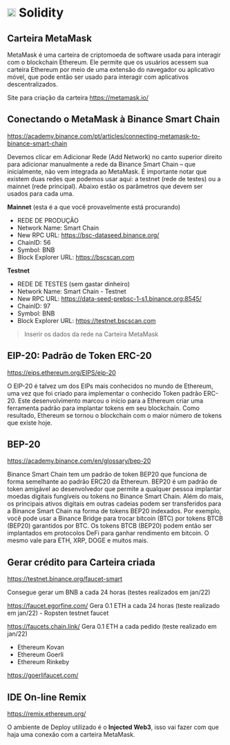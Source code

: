 # <img src='https://upload.wikimedia.org/wikipedia/commons/9/98/Solidity_logo.svg' width='20x20'> Solidity

## Carteira MetaMask

MetaMask é uma carteira de criptomoeda de software usada para interagir com o blockchain Ethereum. Ele permite que os usuários acessem sua carteira Ethereum por meio de uma extensão do navegador ou aplicativo móvel, que pode então ser usado para interagir com aplicativos descentralizados.

Site para criação da carteira https://metamask.io/

## Conectando o MetaMask à Binance Smart Chain

https://academy.binance.com/pt/articles/connecting-metamask-to-binance-smart-chain

Devemos clicar em Adicionar Rede (Add Network) no canto superior direito para adicionar manualmente a rede da Binance Smart Chain – que inicialmente, não vem integrada ao MetaMask. É importante notar que existem duas redes que podemos usar aqui: a testnet (rede de testes) ou a mainnet (rede principal). Abaixo estão os parâmetros que devem ser usados para cada uma.

**Mainnet** (esta é a que você provavelmente está procurando)
* REDE DE PRODUÇÃO
* Network Name: Smart Chain
* New RPC URL: https://bsc-dataseed.binance.org/
* ChainID: 56
* Symbol: BNB
* Block Explorer URL: https://bscscan.com

**Testnet**
* REDE DE TESTES (sem gastar dinheiro)
* Network Name: Smart Chain - Testnet
* New RPC URL: https://data-seed-prebsc-1-s1.binance.org:8545/
* ChainID: 97
* Symbol: BNB
* Block Explorer URL: https://testnet.bscscan.com

> Inserir os dados da rede na Carteira MetaMask

## EIP-20: Padrão de Token ERC-20

https://eips.ethereum.org/EIPS/eip-20


O EIP-20 é talvez um dos EIPs mais conhecidos no mundo de Ethereum, uma vez que foi criado para implementar o conhecido Token padrão ERC-20. Este desenvolvimento marcou o início para a Ethereum criar uma ferramenta padrão para implantar tokens em seu blockchain. Como resultado, Ethereum se tornou o blockchain com o maior número de tokens que existe hoje.

## BEP-20

https://academy.binance.com/en/glossary/bep-20

Binance Smart Chain tem um padrão de token BEP20 que funciona de forma semelhante ao padrão ERC20 da Ethereum. BEP20 é um padrão de token amigável ao desenvolvedor que permite a qualquer pessoa implantar moedas digitais fungíveis ou tokens no Binance Smart Chain. Além do mais, os principais ativos digitais em outras cadeias podem ser transferidos para a Binance Smart Chain na forma de tokens BEP20 indexados. Por exemplo, você pode usar a Binance Bridge para trocar bitcoin (BTC) por tokens BTCB (BEP20) garantidos por BTC. Os tokens BTCB (BEP20) podem então ser implantados em protocolos DeFi para ganhar rendimento em bitcoin. O mesmo vale para ETH, XRP, DOGE e muitos mais.

## Gerar crédito para Carteira criada

https://testnet.binance.org/faucet-smart

Consegue gerar um BNB a cada 24 horas (testes realizados em jan/22)

https://faucet.egorfine.com/
Gera 0.1 ETH a cada 24 horas (teste realizado em jan/22) - Ropsten testnet faucet

https://faucets.chain.link/
Gera 0.1 ETH a cada pedido (teste realizado em jan/22)
* Ethereum Kovan
* Ethereum Goerli 
* Ethereum Rinkeby

https://goerlifaucet.com/

## IDE On-line Remix
https://remix.ethereum.org/

O ambiente de Deploy utilizado é o **Injected Web3**, isso vai fazer com que haja uma conexão com a carteira MetaMask.
